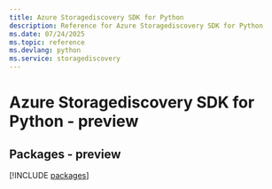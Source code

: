 ```yaml
---
title: Azure Storagediscovery SDK for Python
description: Reference for Azure Storagediscovery SDK for Python
ms.date: 07/24/2025
ms.topic: reference
ms.devlang: python
ms.service: storagediscovery
---
```

# Azure Storagediscovery SDK for Python - preview
## Packages - preview
[!INCLUDE [packages](storagediscovery-index.md)]